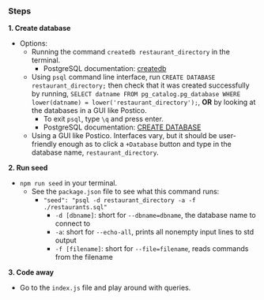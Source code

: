 ### Steps

**1. Create database**
- Options:
  - Running the command `createdb restaurant_directory` in the terminal.
    - PostgreSQL documentation: [createdb](https://www.postgresql.org/docs/9.1/app-createdb.html)
  - Using `psql` command line interface, run `CREATE DATABASE restaurant_directory;` then check that it was created successfully by running, `SELECT datname FROM pg_catalog.pg_database WHERE lower(datname) = lower('restaurant_directory');`, **OR** by looking at the databases in a GUI like Postico.
    - To exit `psql`, type `\q` and press enter.
    - PostgreSQL documentation: [CREATE DATABASE](https://www.postgresql.org/docs/9.0/sql-createdatabase.html)
  - Using a GUI like Postico. Interfaces vary, but it should be user-friendly enough as to click a `+Database` button and type in the database name, `restaurant_directory`.

**2. Run seed**
- `npm run seed` in your terminal.
  - See the `package.json` file to see what this command runs:
    - `"seed": "psql -d restaurant_directory -a -f ./restaurants.sql"`
      - `-d [dbname]`: short for `--dbname=dbname`, the database name to connect to
      - `-a`: short for `--echo-all`, prints all nonempty input lines to std output
      - `-f [filename]`: short for `--file=filename`, reads commands from the filename

**3. Code away**
- Go to the `index.js` file and play around with queries.
